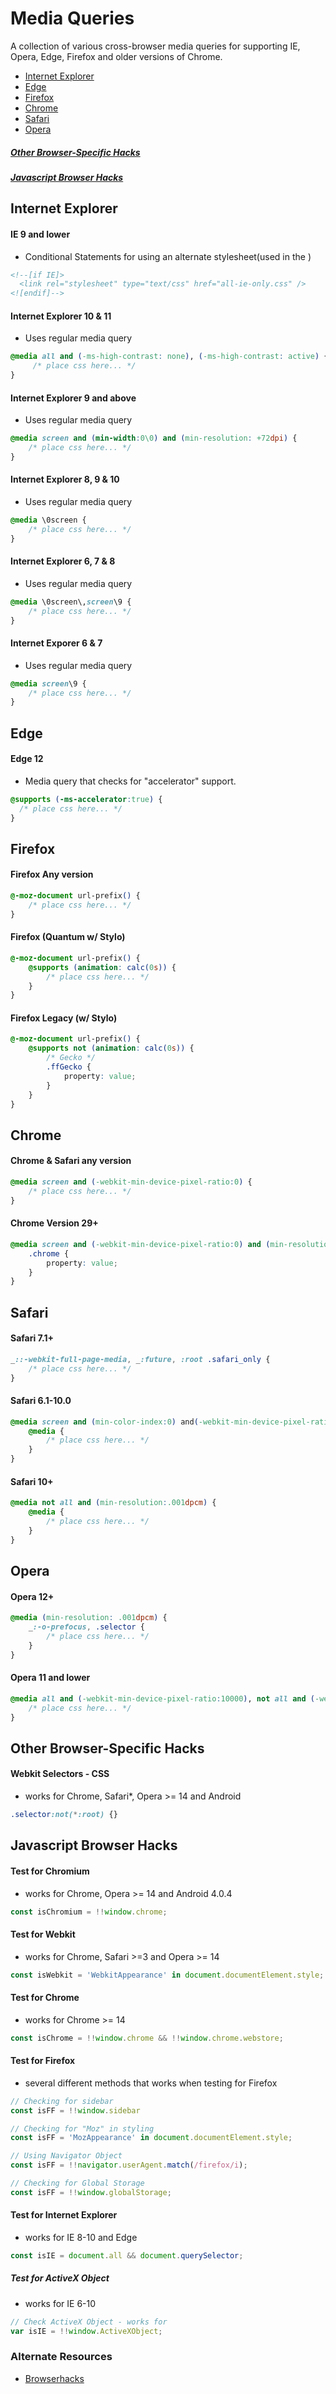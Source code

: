 # Media Queries
A collection of various cross-browser media queries for supporting IE, Opera, Edge, Firefox and older versions of Chrome.

- [Internet Explorer](#internet-explorer)
- [Edge](#edge)
- [Firefox](#firefox)
- [Chrome](#chrome)
- [Safari](#safari)
- [Opera](#opera)

##### [Other Browser-Specific Hacks](#other-browser-specific-hacks-1)

##### [Javascript Browser Hacks](#javascript-browser-hacks)

## __Internet Explorer__

 
#### IE 9 and lower
- Conditional Statements for using an alternate stylesheet(used in the <head></head>)
```html
<!--[if IE]>
  <link rel="stylesheet" type="text/css" href="all-ie-only.css" />
<![endif]-->
```
#### Internet Explorer 10 & 11
- Uses regular media query
```css
@media all and (-ms-high-contrast: none), (-ms-high-contrast: active) {
     /* place css here... */
}
```
#### Internet Explorer 9 and above
- Uses regular media query
```css
@media screen and (min-width:0\0) and (min-resolution: +72dpi) {
    /* place css here... */
}
```
#### Internet Explorer 8, 9 & 10
- Uses regular media query
```css
@media \0screen {
    /* place css here... */
}
```
#### Internet Explorer 6, 7 & 8
- Uses regular media query
```css
@media \0screen\,screen\9 {
    /* place css here... */
}
```
#### Internet Exporer 6 & 7
- Uses regular media query
```css
@media screen\9 { 
    /* place css here... */
}
```
## __Edge__
#### Edge 12
- Media query that checks for "accelerator" support.
```css
@supports (-ms-accelerator:true) {
  /* place css here... */ 
}
```
## __Firefox__
#### Firefox Any version
```css
@-moz-document url-prefix() {
    /* place css here... */
}
```
#### Firefox (Quantum w/ Stylo)
```css
@-moz-document url-prefix() {
    @supports (animation: calc(0s)) {
        /* place css here... */
    }
}
```
#### Firefox Legacy (w/ Stylo)
```css
@-moz-document url-prefix() {
    @supports not (animation: calc(0s)) {
        /* Gecko */
        .ffGecko {
            property: value;
        }
    }
}
```
## __Chrome__
#### Chrome & Safari any version
```css
@media screen and (-webkit-min-device-pixel-ratio:0) { 
    /* place css here... */
}
```
#### Chrome Version 29+
```css
@media screen and (-webkit-min-device-pixel-ratio:0) and (min-resolution:.001dpcm) {
    .chrome {
        property: value;
    }
}
```
## __Safari__
#### Safari 7.1+
```css
_::-webkit-full-page-media, _:future, :root .safari_only {
    /* place css here... */
}
```
#### Safari 6.1-10.0
```css
@media screen and (min-color-index:0) and(-webkit-min-device-pixel-ratio:0) { 
    @media {
        /* place css here... */
    }
}
```
#### Safari 10+
```css
@media not all and (min-resolution:.001dpcm) { 
    @media {
        /* place css here... */
    }
}
```
## __Opera__
#### Opera 12+
```css
@media (min-resolution: .001dpcm) {
    _:-o-prefocus, .selector {
        /* place css here... */
    } 
}
```
#### Opera 11 and lower
```css
@media all and (-webkit-min-device-pixel-ratio:10000), not all and (-webkit-min-device-pixel-ratio:0) {
    /* place css here... */
}
```
## Other Browser-Specific Hacks
#### Webkit Selectors - CSS
- works for Chrome, Safari*, Opera >= 14 and Android
```css
.selector:not(*:root) {}
```
## Javascript Browser Hacks
#### Test for Chromium
- works for Chrome, Opera >= 14 and Android 4.0.4
```javascript
const isChromium = !!window.chrome;
```
#### Test for Webkit
- works for Chrome, Safari >=3 and Opera >= 14
```javascript
const isWebkit = 'WebkitAppearance' in document.documentElement.style;
```
#### Test for Chrome
- works for Chrome >= 14
```javascript
const isChrome = !!window.chrome && !!window.chrome.webstore;
```
#### Test for Firefox
- several different methods that works when testing for Firefox
```javascript
// Checking for sidebar
const isFF = !!window.sidebar

// Checking for "Moz" in styling
const isFF = 'MozAppearance' in document.documentElement.style;

// Using Navigator Object
const isFF = !!navigator.userAgent.match(/firefox/i);

// Checking for Global Storage
const isFF = !!window.globalStorage;
```
#### Test for Internet Explorer
- works for IE 8-10 and Edge
```javascript
const isIE = document.all && document.querySelector;
```
##### __Test for ActiveX Object__
- works for IE 6-10
```javascript
// Check ActiveX Object - works for
var isIE = !!window.ActiveXObject;
```
### Alternate Resources 
- [Browserhacks](http://browserhacks.com/#hack-f4ade0540d8e891e8190065f75acb186)
